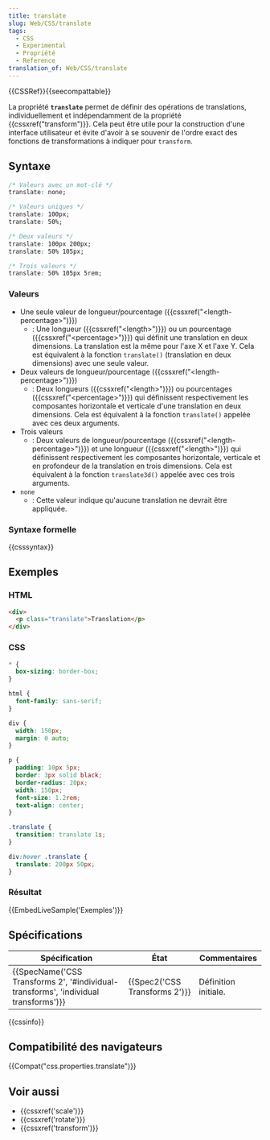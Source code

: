 ```yaml
---
title: translate
slug: Web/CSS/translate
tags:
  - CSS
  - Experimental
  - Propriété
  - Reference
translation_of: Web/CSS/translate
---
```

{{CSSRef}}{{seecompattable}}

La propriété **`translate`** permet de définir des opérations de translations, individuellement et indépendamment de la propriété {{cssxref("transform")}}. Cela peut être utile pour la construction d'une interface utilisateur et évite d'avoir à se souvenir de l'ordre exact des fonctions de transformations à indiquer pour `transform`.

## Syntaxe

```css
/* Valeurs avec un mot-clé */
translate: none;

/* Valeurs uniques */
translate: 100px;
translate: 50%;

/* Deux valeurs */
translate: 100px 200px;
translate: 50% 105px;

/* Trois valeurs */
translate: 50% 105px 5rem;
```

### Valeurs

- Une seule valeur de longueur/pourcentage ({{cssxref("&lt;length-percentage&gt;")}})
  - : Une longueur ({{cssxref("&lt;length&gt;")}}) ou un pourcentage ({{cssxref("&lt;percentage&gt;")}}) qui définit une translation en deux dimensions. La translation est la même pour l'axe X et l'axe Y. Cela est équivalent à la fonction `translate()` (translation en deux dimensions) avec une seule valeur.
- Deux valeurs de longueur/pourcentage ({{cssxref("&lt;length-percentage&gt;")}})
  - : Deux longueurs ({{cssxref("&lt;length&gt;")}}) ou pourcentages ({{cssxref("&lt;percentage&gt;")}}) qui définissent respectivement les composantes horizontale et verticale d'une translation en deux dimensions. Cela est équivalent à la fonction `translate()` appelée avec ces deux arguments.
- Trois valeurs
  - : Deux valeurs de longueur/pourcentage ({{cssxref("&lt;length-percentage&gt;")}}) et une longueur ({{cssxref("&lt;length&gt;")}}) qui définissent respectivement les composantes horizontale, verticale et en profondeur de la translation en trois dimensions. Cela est équivalent à la fonction `translate3d()` appelée avec ces trois arguments.
- `none`
  - : Cette valeur indique qu'aucune translation ne devrait être appliquée.

### Syntaxe formelle

{{csssyntax}}

## Exemples

### HTML

```html
<div>
  <p class="translate">Translation</p>
</div>
```

### CSS

```css
* {
  box-sizing: border-box;
}

html {
  font-family: sans-serif;
}

div {
  width: 150px;
  margin: 0 auto;
}

p {
  padding: 10px 5px;
  border: 3px solid black;
  border-radius: 20px;
  width: 150px;
  font-size: 1.2rem;
  text-align: center;
}

.translate {
  transition: translate 1s;
}

div:hover .translate {
  translate: 200px 50px;
}
```

### Résultat

{{EmbedLiveSample('Exemples')}}

## Spécifications

| Spécification                                                                                                    | État                                     | Commentaires         |
| ---------------------------------------------------------------------------------------------------------------- | ---------------------------------------- | -------------------- |
| {{SpecName('CSS Transforms 2', '#individual-transforms', 'individual transforms')}} | {{Spec2('CSS Transforms 2')}} | Définition initiale. |

{{cssinfo}}

## Compatibilité des navigateurs

{{Compat("css.properties.translate")}}

## Voir aussi

- {{cssxref('scale')}}
- {{cssxref('rotate')}}
- {{cssxref('transform')}}
